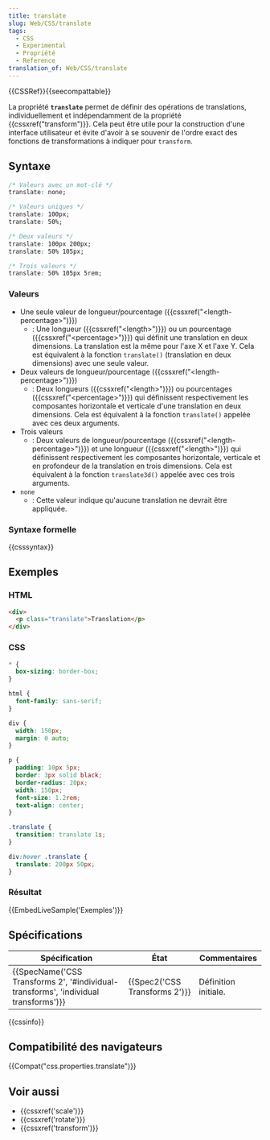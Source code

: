 ```yaml
---
title: translate
slug: Web/CSS/translate
tags:
  - CSS
  - Experimental
  - Propriété
  - Reference
translation_of: Web/CSS/translate
---
```

{{CSSRef}}{{seecompattable}}

La propriété **`translate`** permet de définir des opérations de translations, individuellement et indépendamment de la propriété {{cssxref("transform")}}. Cela peut être utile pour la construction d'une interface utilisateur et évite d'avoir à se souvenir de l'ordre exact des fonctions de transformations à indiquer pour `transform`.

## Syntaxe

```css
/* Valeurs avec un mot-clé */
translate: none;

/* Valeurs uniques */
translate: 100px;
translate: 50%;

/* Deux valeurs */
translate: 100px 200px;
translate: 50% 105px;

/* Trois valeurs */
translate: 50% 105px 5rem;
```

### Valeurs

- Une seule valeur de longueur/pourcentage ({{cssxref("&lt;length-percentage&gt;")}})
  - : Une longueur ({{cssxref("&lt;length&gt;")}}) ou un pourcentage ({{cssxref("&lt;percentage&gt;")}}) qui définit une translation en deux dimensions. La translation est la même pour l'axe X et l'axe Y. Cela est équivalent à la fonction `translate()` (translation en deux dimensions) avec une seule valeur.
- Deux valeurs de longueur/pourcentage ({{cssxref("&lt;length-percentage&gt;")}})
  - : Deux longueurs ({{cssxref("&lt;length&gt;")}}) ou pourcentages ({{cssxref("&lt;percentage&gt;")}}) qui définissent respectivement les composantes horizontale et verticale d'une translation en deux dimensions. Cela est équivalent à la fonction `translate()` appelée avec ces deux arguments.
- Trois valeurs
  - : Deux valeurs de longueur/pourcentage ({{cssxref("&lt;length-percentage&gt;")}}) et une longueur ({{cssxref("&lt;length&gt;")}}) qui définissent respectivement les composantes horizontale, verticale et en profondeur de la translation en trois dimensions. Cela est équivalent à la fonction `translate3d()` appelée avec ces trois arguments.
- `none`
  - : Cette valeur indique qu'aucune translation ne devrait être appliquée.

### Syntaxe formelle

{{csssyntax}}

## Exemples

### HTML

```html
<div>
  <p class="translate">Translation</p>
</div>
```

### CSS

```css
* {
  box-sizing: border-box;
}

html {
  font-family: sans-serif;
}

div {
  width: 150px;
  margin: 0 auto;
}

p {
  padding: 10px 5px;
  border: 3px solid black;
  border-radius: 20px;
  width: 150px;
  font-size: 1.2rem;
  text-align: center;
}

.translate {
  transition: translate 1s;
}

div:hover .translate {
  translate: 200px 50px;
}
```

### Résultat

{{EmbedLiveSample('Exemples')}}

## Spécifications

| Spécification                                                                                                    | État                                     | Commentaires         |
| ---------------------------------------------------------------------------------------------------------------- | ---------------------------------------- | -------------------- |
| {{SpecName('CSS Transforms 2', '#individual-transforms', 'individual transforms')}} | {{Spec2('CSS Transforms 2')}} | Définition initiale. |

{{cssinfo}}

## Compatibilité des navigateurs

{{Compat("css.properties.translate")}}

## Voir aussi

- {{cssxref('scale')}}
- {{cssxref('rotate')}}
- {{cssxref('transform')}}
